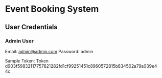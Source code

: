 # Event Booking System

## User Credentials

### Admin User

Email: admin@admin.com
Password: admin

Sample Token: Token d903f59832117757821282fd1cf99251451c8960572815b834502a79a039e44c
